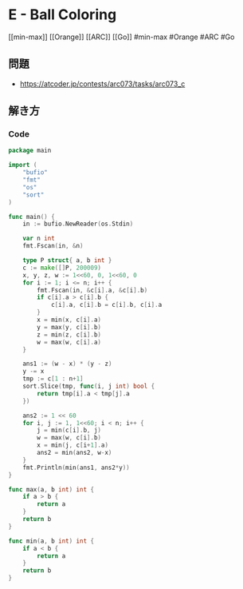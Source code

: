 # E - Ball Coloring
[[min-max]] [[Orange]] [[ARC]] [[Go]]
#min-max #Orange #ARC #Go 

## 問題
- https://atcoder.jp/contests/arc073/tasks/arc073_c

## 解き方
### Code
```go
package main

import (
	"bufio"
	"fmt"
	"os"
	"sort"
)

func main() {
	in := bufio.NewReader(os.Stdin)

	var n int
	fmt.Fscan(in, &n)

	type P struct{ a, b int }
	c := make([]P, 200009)
	x, y, z, w := 1<<60, 0, 1<<60, 0
	for i := 1; i <= n; i++ {
		fmt.Fscan(in, &c[i].a, &c[i].b)
		if c[i].a > c[i].b {
			c[i].a, c[i].b = c[i].b, c[i].a
		}
		x = min(x, c[i].a)
		y = max(y, c[i].b)
		z = min(z, c[i].b)
		w = max(w, c[i].a)
	}

	ans1 := (w - x) * (y - z)
	y -= x
	tmp := c[1 : n+1]
	sort.Slice(tmp, func(i, j int) bool {
		return tmp[i].a < tmp[j].a
	})

	ans2 := 1 << 60
	for i, j := 1, 1<<60; i < n; i++ {
		j = min(c[i].b, j)
		w = max(w, c[i].b)
		x = min(j, c[i+1].a)
		ans2 = min(ans2, w-x)
	}
	fmt.Println(min(ans1, ans2*y))
}

func max(a, b int) int {
	if a > b {
		return a
	}
	return b
}

func min(a, b int) int {
	if a < b {
		return a
	}
	return b
}
```
